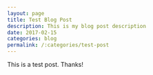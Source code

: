 ```yaml
---
layout: page
title: Test Blog Post
description: This is my blog post description
date: 2017-02-15
categories: blog
permalink: /:categories/test-post
---
```


This is a test post. Thanks!
